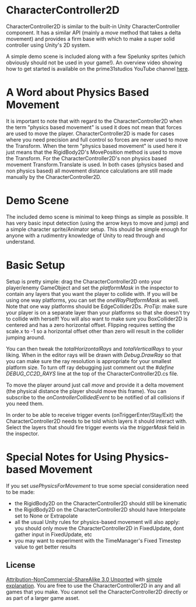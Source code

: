 CharacterController2D
=====================

CharacterController2D is similar to the built-in Unity CharacterController component. It has a similar API (mainly a *move* method that takes a delta movement) and provides a firm base with which to make a super solid controller using Unity's 2D system.

A simple demo scene is included along with a few Spelunky sprites (which obviously should not be used in your game!). An overview video showing how to get started is available on the prime31studios YouTube channel [here](http://www.youtube.com/watch?v=KpnImAdiiaQ&feature=youtu.be).



A Word about Physics Based Movement
=====================

It is important to note that with regard to the CharacterController2D when the term "physics based movement" is used it does not mean that forces are used to move the player. CharacterController2D is made for cases where you need precision and full control so forces are never used to move the Transform. When the term "physics based movement" is used here it just means that the RigidBody2D's MovePosition method is used to move the Transform. For the CharacterController2D's non physics based movement Transform.Translate is used. In both cases (physics based and non physics based) all movement distance calculations are still made manually by the CharacterController2D.



Demo Scene
=====================

The included demo scene is minimal to keep things as simple as possible. It has very basic input detection (using the arrow keys to move and jump) and a simple character sprite/Animator setup. This should be simple enough for anyone with a rudimentry knowledge of Unity to read through and understand.



Basic Setup
=====================

Setup is pretty simple: drag the CharacterController2D onto your player/enemy GameObject and set the *platformMask* in the inspector to contain any layers that you want the player to collide with. If you will be using one way platforms, you can set the *oneWayPlatformMask* as well. Note that one way platforms should be EdgeCollider2Ds. *ProTip*: make sure your player is on a separate layer than your platforms so that she doesn't try to collide with herself! You will also want to make sure you BoxCollider2D is centered and has a zero horizontal offset. Flipping requires setting the scale.x to -1 so a horizontal offset other than zero will result in the collider jumping around.

You can then tweak the *totalHorizontalRays* and *totalVerticalRays* to your liking. When in the editor rays will be drawn with *Debug.DrawRay* so that you can make sure the ray resolution is appropriate for your smallest platform size. To turn off ray debugging just comment out the *#define DEBUG_CC2D_RAYS* line at the top of the CharacterController2D.cs file.

To move the player around just call *move* and provide it a delta movement (the physical distance the player should move this frame). You can subscribe to the *onControllerCollidedEvent* to be notified of all collisions if you need them.

In order to be able to receive trigger events (onTriggerEnter/Stay/Exit) the CharacterController2D needs to be told which layers it should interact with. Select the layers that should fire trigger events via the *triggerMask* field in the inspector.



Special Notes for Using Physics-based Movement
=====================

If you set *usePhysicsForMovement* to true some special consideration need to be made:

* the RigidBody2D on the CharacterController2D should still be kinematic
* the RigidBody2D on the CharacterController2D should have Interpolate set to None or Extrapolate
* all the usual Unity rules for physics-based movement will also apply: you should only move the CharacterController2D in FixedUpdate, dont gather input in FixedUpdate, etc
* you may want to experiment with the TimeManager's Fixed Timestep value to get better results



License
-----
[Attribution-NonCommercial-ShareAlike 3.0 Unported](http://creativecommons.org/licenses/by-nc-sa/3.0/legalcode) with [simple explanation](http://creativecommons.org/licenses/by-nc-sa/3.0/deed.en_US). You are free to use the CharacterController2D in any and all games that you make. You cannot sell the CharacterController2D directly or as part of a larger game asset.
